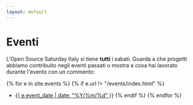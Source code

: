 ```yaml
---
layout: default
---
```


# Eventi

L'Open Source Saturday Italy si tiene **tutti** i sabati.
Guarda a che progetti abbiamo contribuito negli eventi passati o mostra a cosa
hai lavorato durante l'evento con un commento:

{% for e in site.events %}
  {% if e.url != "/events/index.html" %}
  * <a href="{{ e.url }}">{{ e.event_date | date: "%Y/%m/%d" }}</a>
  {% endif %}
{% endfor %}
